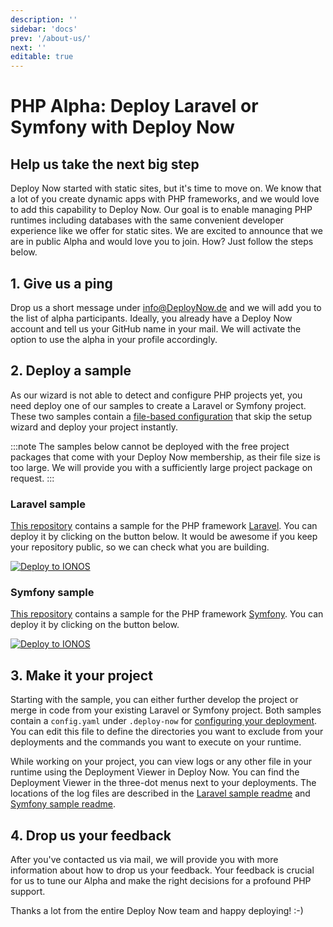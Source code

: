 ```yaml
---
description: ''
sidebar: 'docs'
prev: '/about-us/'
next: ''
editable: true
---
```


# PHP Alpha: Deploy Laravel or Symfony with Deploy Now

## Help us take the next big step
Deploy Now started with static sites, but it's time to move on. We know that a lot of you create dynamic apps with PHP frameworks, and we would love to add this capability to Deploy Now. Our goal is to enable managing PHP runtimes including databases with the same convenient developer experience like we offer for static sites. We are excited to announce that we are in public Alpha and would love you to join. How? Just follow the steps below.

## 1. Give us a ping
Drop us a short message under [info@DeployNow.de](mailto:info@DeployNow.dev) and we will add you to the list of alpha participants. Ideally, you already have a Deploy Now account and tell us your GitHub name in your mail. We will activate the option to use the alpha in your profile accordingly.

## 2. Deploy a sample
As our wizard is not able to detect and configure PHP projects yet, you need deploy one of our samples to create a Laravel or Symfony project. These two samples contain a [file-based configuration](/docs/create-sample/#skip-the-wizard-with-a-file-based-configuration) that skip the setup wizard and deploy your project instantly.

:::note 
The samples below cannot be deployed with the free project packages that come with your Deploy Now membership, as their file size is too large. We will provide you with a sufficiently large project package on request.
:::

### Laravel sample
[This repository](https://github.com/ionos-deploy-now/laravel-starter) contains a sample for the PHP framework [Laravel](https://laravel.com/). You can deploy it by clicking on the button below. It would be awesome if you keep your repository public, so we can check what you are building. 

[![Deploy to IONOS](https://images.ionos.space/deploy-now-icons/deploy-to-ionos-btn.svg)](https://ionos.space/setup?repo=https://github.com/ionos-deploy-now/laravel-starter)

### Symfony sample
[This repository](https://github.com/ionos-deploy-now/symfony-starter) contains a sample for the PHP framework [Symfony](https://symfony.com/). You can deploy it by clicking on the button below.

[![Deploy to IONOS](https://images.ionos.space/deploy-now-icons/deploy-to-ionos-btn.svg)](https://ionos.space/setup?repo=https://github.com/ionos-deploy-now/symfony-starter)

## 3. Make it your project
Starting with the sample, you can either further develop the project or merge in code from your existing Laravel or Symfony project. Both samples contain a `config.yaml` under `.deploy-now` for [configuring your deployment](/docs/deployment-configuration/). You can edit this file to define the directories you want to exclude from your deployments and the commands you want to execute on your runtime. 

While working on your project, you can view logs or any other file in your runtime using the Deployment Viewer in Deploy Now. You can find the Deployment Viewer in the three-dot menus next to your deployments. The locations of the log files are described in the [Laravel sample readme](https://github.com/ionos-deploy-now/laravel-starter) and [Symfony sample readme](https://github.com/ionos-deploy-now/symfony-starter).

## 4. Drop us your feedback
After you've contacted us via mail, we will provide you with more information about how to drop us your feedback. Your feedback is crucial for us to tune our Alpha and make the right decisions for a profound PHP support.

Thanks a lot from the entire Deploy Now team and happy deploying! :-)
